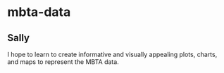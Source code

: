 # mbta-data

## Sally
I hope to learn to create informative and visually appealing plots, charts, and maps to represent the MBTA data.
